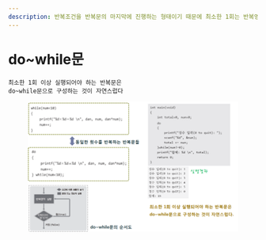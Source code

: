 ```yaml
---
description: 반복조건을 반복문의 마지막에 진행하는 형태이기 때문에 최소한 1회는 반복영역을 실행하게 된다. 이것이 while문과의 가장 큰 차이점이다.
---
```


# do\~while문

```
최소한 1회 이상 실행되어야 하는 반복문은
do~while문으로 구성하는 것이 자연스럽다
```

<figure><img src="../../../../.gitbook/assets/image (10).png" alt=""><figcaption></figcaption></figure>

